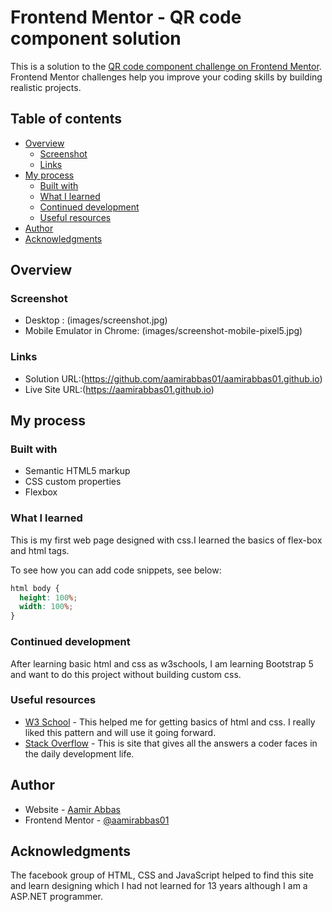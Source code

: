 # Frontend Mentor - QR code component solution

This is a solution to the [QR code component challenge on Frontend Mentor](https://www.frontendmentor.io/challenges/qr-code-component-iux_sIO_H). Frontend Mentor challenges help you improve your coding skills by building realistic projects.

## Table of contents

- [Overview](#overview)
  - [Screenshot](#screenshot)
  - [Links](#links)
- [My process](#my-process)
  - [Built with](#built-with)
  - [What I learned](#what-i-learned)
  - [Continued development](#continued-development)
  - [Useful resources](#useful-resources)
- [Author](#author)
- [Acknowledgments](#acknowledgments)

## Overview

### Screenshot

- Desktop : (images/screenshot.jpg)
- Mobile Emulator in Chrome: (images/screenshot-mobile-pixel5.jpg)

### Links

- Solution URL:(https://github.com/aamirabbas01/aamirabbas01.github.io)
- Live Site URL:(https://aamirabbas01.github.io)

## My process

### Built with

- Semantic HTML5 markup
- CSS custom properties
- Flexbox

### What I learned

This is my first web page designed with css.I learned the basics of flex-box and html tags.

To see how you can add code snippets, see below:

```css
html body {
  height: 100%;
  width: 100%;
}
```

### Continued development

After learning basic html and css as w3schools, I am learning Bootstrap 5 and want to do this project without building custom css.

### Useful resources

- [W3 School](https://www.w3schools.com/css/default.asp) - This helped me for getting basics of html and css. I really liked this pattern and will use it going forward.
- [Stack Overflow](https://www.stackoverflow.com) - This is site that gives all the answers a coder faces in the daily development life.

## Author

- Website - [Aamir Abbas](https://aamirabbas01.github.io)
- Frontend Mentor - [@aamirabbas01](https://www.frontendmentor.io/profile/aamirabbas01)

## Acknowledgments

The facebook group of HTML, CSS and JavaScript helped to find this site and learn designing which I had not learned for 13 years although I am a ASP.NET programmer.
